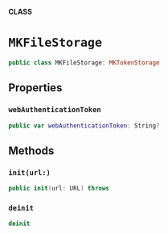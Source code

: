 **CLASS**

# `MKFileStorage`

```swift
public class MKFileStorage: MKTokenStorage
```

## Properties
### `webAuthenticationToken`

```swift
public var webAuthenticationToken: String?
```

## Methods
### `init(url:)`

```swift
public init(url: URL) throws
```

### `deinit`

```swift
deinit
```
